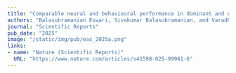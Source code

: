 ```yaml
---
title: "Comparable neural and behavioural performance in dominant and non-dominant hands during grasping tasks"
authors: "Balasubramanian Eswari, Sivakumar Balasubramanian, and Varadhan SKM"
journal: "Scientific Reports"
pub_date: "2025"
image: "/static/img/pub/eas_2025a.png"
links:
- name: "Nature (Scientific Reports)"
  URL: "https://www.nature.com/articles/s41598-025-99941-6"
---
```



